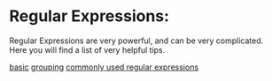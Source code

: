 # Regular Expressions:

Regular Expressions are very powerful, and can be very complicated.  
Here you will find a list of very helpful tips.

[basic](basic.md)
[grouping](grouping.md)
[commonly used regular expressions](common.md)